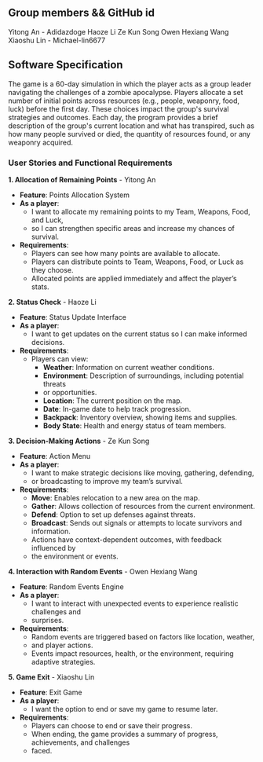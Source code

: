 ## Group members && GitHub id

Yitong An - Adidazdoge
Haoze Li
Ze Kun Song
Owen Hexiang Wang
Xiaoshu Lin - Michael-lin6677

## Software Specification
The game is a 60-day simulation in which the player acts as a group leader navigating 
the challenges of a zombie apocalypse. Players allocate a set number of initial points 
across resources (e.g., people, weaponry, food, luck) before the first day. These choices 
impact the group's survival strategies and outcomes. Each day, the program provides a 
brief description of the group's current location and what has transpired, such as how 
many people survived or died, the quantity of resources found, or any weaponry acquired.


### User Stories and Functional Requirements

**1. Allocation of Remaining Points** - Yitong An
- **Feature**: Points Allocation System
- **As a player**:
    - I want to allocate my remaining points to my Team, Weapons, Food, and Luck,
    - so I can strengthen specific areas and increase my chances of survival.
- **Requirements**:
    - Players can see how many points are available to allocate.
    - Players can distribute points to Team, Weapons, Food, or Luck as they choose.
    - Allocated points are applied immediately and affect the player’s stats.

**2. Status Check** - Haoze Li
- **Feature**: Status Update Interface
- **As a player**:
    - I want to get updates on the current status so I can make informed decisions.
- **Requirements**:
    - Players can view:
        - **Weather**: Information on current weather conditions.
        - **Environment**: Description of surroundings, including potential threats 
        - or opportunities.
        - **Location**: The current position on the map.
        - **Date**: In-game date to help track progression.
        - **Backpack**: Inventory overview, showing items and supplies.
        - **Body State**: Health and energy status of team members.

**3. Decision-Making Actions** - Ze Kun Song
- **Feature**: Action Menu
- **As a player**:
    - I want to make strategic decisions like moving, gathering, defending, 
    - or broadcasting to improve my team’s survival.
- **Requirements**:
    - **Move**: Enables relocation to a new area on the map.
    - **Gather**: Allows collection of resources from the current environment.
    - **Defend**: Option to set up defenses against threats.
    - **Broadcast**: Sends out signals or attempts to locate survivors and information.
    - Actions have context-dependent outcomes, with feedback influenced by 
    - the environment or events.

**4. Interaction with Random Events** - Owen Hexiang Wang
- **Feature**: Random Events Engine
- **As a player**:
    - I want to interact with unexpected events to experience realistic challenges and 
    - surprises.
- **Requirements**:
    - Random events are triggered based on factors like location, weather, 
    - and player actions.
    - Events impact resources, health, or the environment, requiring adaptive strategies.

**5. Game Exit** - Xiaoshu Lin
- **Feature**: Exit Game
- **As a player**:
    - I want the option to end or save my game to resume later.
- **Requirements**:
    - Players can choose to end or save their progress.
    - When ending, the game provides a summary of progress, achievements, and challenges 
    - faced.


